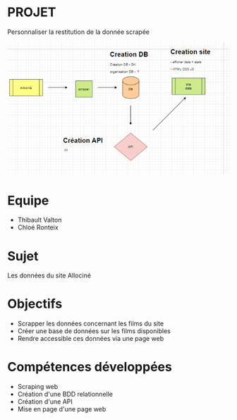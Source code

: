 # PROJET
Personnaliser la restitution de la donnée scrapée

![alt text](https://github.com/ChloeRonteix/Projet_data_API.github.io/blob/master/schema_système.png?raw=true)

# Equipe
- Thibault Valton
- Chloé Ronteix

# Sujet
Les données du site Allociné

# Objectifs
- Scrapper les données concernant les films du site
- Créer une base de données sur les films disponibles
- Rendre accessible ces données via une page web

# Compétences développées
- Scraping web
- Création d'une BDD relationnelle
- Création d'une API
- Mise en page d'une page web
